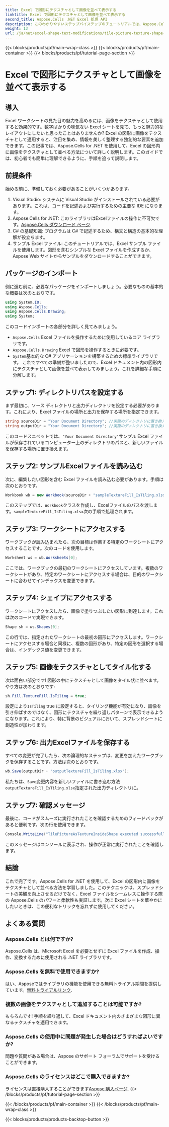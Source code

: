 ```yaml
---
title: Excel で図形にテクスチャとして画像を並べて表示する
linktitle: Excel で図形にテクスチャとして画像を並べて表示する
second_title: Aspose.Cells .NET Excel 処理 API
description: このわかりやすいステップバイステップのチュートリアルでは、Aspose.Cells for .NET を使用して Excel で画像をテクスチャとして並べる方法を学習します。
weight: 13
url: /ja/net/excel-shape-text-modifications/tile-picture-texture-shape-excel/
---
```


{{< blocks/products/pf/main-wrap-class >}}
{{< blocks/products/pf/main-container >}}
{{< blocks/products/pf/tutorial-page-section >}}

# Excel で図形にテクスチャとして画像を並べて表示する

## 導入
Excel ワークシートの見た目の魅力を高めるには、画像をテクスチャとして使用すると効果的です。数字ばかりの味気ない Excel シートを見て、もっと魅力的なレイアウトにしたいと思ったことはありませんか? Excel の図形に画像をテクスチャとして適用すると、注目を集め、情報を美しく整理する独創的な要素を追加できます。この記事では、Aspose.Cells for .NET を使用して、Excel の図形内に画像をテクスチャとして並べる方法について詳しく説明します。このガイドでは、初心者でも簡単に理解できるように、手順を追って説明します。
## 前提条件
始める前に、準備しておく必要があることがいくつかあります。
1. Visual Studio: システムに Visual Studio がインストールされている必要があります。これは、コードを記述および実行するための主要な IDE になります。
2.  Aspose.Cells for .NET: このライブラリはExcelファイルの操作に不可欠です。[Aspose.Cells ダウンロード ページ](https://releases.aspose.com/cells/net/).
3. C# の基礎知識: プログラムは C# で記述するため、構文と構造の基本的な理解が役立ちます。
4. サンプル Excel ファイル: このチュートリアルでは、Excel サンプル ファイルを使用します。図形を含むシンプルな Excel ファイルを作成するか、Aspose Web サイトからサンプルをダウンロードすることができます。
## パッケージのインポート
例に進む前に、必要なパッケージをインポートしましょう。必要なものの基本的な概要は次のとおりです。
```csharp
using System.IO;
using Aspose.Cells;
using Aspose.Cells.Drawing;
using System;
```
このコードインポートの各部分を詳しく見てみましょう。
- `Aspose.Cells` Excel ファイルを操作するために使用しているコア ライブラリです。
- `Aspose.Cells.Drawing` Excel で図形を操作するときに必要です。
- `System`基本的な C# アプリケーションを構築するための標準ライブラリです。
これですべての準備が整いましたので、Excel ドキュメント内の図形内にテクスチャとして画像を並べて表示してみましょう。これを詳細な手順に分解します。
## ステップ1: ディレクトリパスを設定する
まず最初に、ソース ディレクトリと出力ディレクトリを設定する必要があります。これにより、Excel ファイルの場所と出力を保存する場所を指定できます。
```csharp
string sourceDir = "Your Document Directory"; //実際のディレクトリに置き換えます
string outputDir = "Your Document Directory"; //実際のディレクトリに置き換えます
```
このコードスニペットでは、`"Your Document Directory"`サンプル Excel ファイルが保存されているコンピューター上のディレクトリのパスと、新しいファイルを保存する場所に置き換えます。
## ステップ2: サンプルExcelファイルを読み込む
次に、編集したい図形を含む Excel ファイルを読み込む必要があります。手順は次のとおりです。
```csharp
Workbook wb = new Workbook(sourceDir + "sampleTextureFill_IsTiling.xlsx");
```
このステップでは、`Workbook`クラスを作成し、Excelファイルのパスを渡します。`sampleTextureFill_IsTiling.xlsx`次の手順で処理されます。
## ステップ3: ワークシートにアクセスする
ワークブックが読み込まれたら、次の目標は作業する特定のワークシートにアクセスすることです。次のコードを使用します。
```csharp
Worksheet ws = wb.Worksheets[0];
```
ここでは、ワークブックの最初のワークシートにアクセスしています。複数のワークシートがあり、特定のワークシートにアクセスする場合は、目的のワークシートに合わせてインデックスを変更できます。
## ステップ4: シェイプにアクセスする
ワークシートにアクセスしたら、画像で塗りつぶしたい図形に到達します。これは次のコードで実現できます。
```csharp
Shape sh = ws.Shapes[0];
```
この行では、指定されたワークシートの最初の図形にアクセスします。ワークシートにアクセスする場合と同様に、複数の図形があり、特定の図形を選択する場合は、インデックス値を変更できます。
## ステップ5: 画像をテクスチャとしてタイル化する
次は面白い部分です! 図形の中にテクスチャとして画像をタイル状に並べます。 やり方は次のとおりです:
```csharp
sh.Fill.TextureFill.IsTiling = true;
```
設定により`IsTiling` true に設定すると、タイリング機能が有効になり、画像を引き伸ばすのではなく、図形にテクスチャを繰り返しパターンで表示できるようになります。これにより、特に背景のビジュアルにおいて、スプレッドシートに創造性が加わります。
## ステップ6: 出力Excelファイルを保存する
すべての変更が完了したら、次の論理的なステップは、変更を加えたワークブックを保存することです。方法は次のとおりです。
```csharp
wb.Save(outputDir + "outputTextureFill_IsTiling.xlsx");
```
私たちは、`Save`変更内容を新しいファイルに書き込む方法`outputTextureFill_IsTiling.xlsx`指定された出力ディレクトリに。
## ステップ7: 確認メッセージ
最後に、コードがスムーズに実行されたことを確認するためのフィードバックがあると便利です。次の行を使用できます。
```csharp
Console.WriteLine("TilePictureAsTextureInsideShape executed successfully.\r\n");
```
このメッセージはコンソールに表示され、操作が正常に実行されたことを確認します。
## 結論
これで完了です。Aspose.Cells for .NET を使用して、Excel の図形内に画像をテクスチャとして並べる方法を学習しました。このテクニックは、スプレッドシートの美観を向上させるだけでなく、Excel ファイルをシームレスに操作する際の Aspose.Cells のパワーと柔軟性も実証します。次に Excel シートを華やかにしたいときは、この便利なトリックを忘れずに使用してください。 
## よくある質問
### Aspose.Cells とは何ですか?
Aspose.Cells は、Microsoft Excel を必要とせずに Excel ファイルを作成、操作、変換するために使用される .NET ライブラリです。
### Aspose.Cells を無料で使用できますか?
はい、Asposeではライブラリの機能を使用できる無料トライアル期間を提供しています。[無料トライアルリンク](https://releases.aspose.com/).
### 複数の画像をテクスチャとして追加することは可能ですか?
もちろんです! 手順を繰り返して、Excel ドキュメント内のさまざまな図形に異なるテクスチャを適用できます。
### Aspose.Cells の使用中に問題が発生した場合はどうすればよいですか?
問題や質問がある場合は、Aspose のサポート フォーラムでサポートを受けることができます。
### Aspose.Cells のライセンスはどこで購入できますか?
ライセンスは直接購入することができます[Aspose 購入ページ](https://purchase.aspose.com/buy).
{{< /blocks/products/pf/tutorial-page-section >}}

{{< /blocks/products/pf/main-container >}}
{{< /blocks/products/pf/main-wrap-class >}}

{{< blocks/products/products-backtop-button >}}
